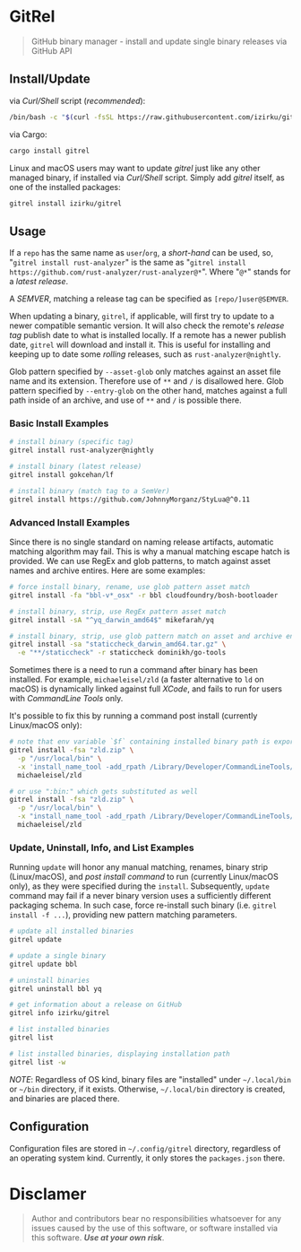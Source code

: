 # GitRel

> GitHub binary manager - install and update single binary releases via GitHub API

## Install/Update

via *Curl/Shell* script (*recommended*):

```bash
/bin/bash -c "$(curl -fsSL https://raw.githubusercontent.com/izirku/gitrel/main/xtra/install.sh)"
```

via Cargo:

```bash
cargo install gitrel
```

Linux and macOS users may want to update *gitrel* just like any other managed binary,
if installed via *Curl/Shell* script. Simply add *gitrel* itself,
as one of the installed packages:

```bash
gitrel install izirku/gitrel
```

## Usage

If a `repo` has the same name as `user`/`org`, a *short-hand* can be used,
so, "`gitrel install rust-analyzer`" is the same as
"`gitrel install https://github.com/rust-analyzer/rust-analyzer@*`".
Where "`@*`" stands for a *latest release*.

A *SEMVER*, matching a release tag can be specified as `[repo/]user@SEMVER`.

When updating a binary, `gitrel`, if applicable, will first try to update to
a newer compatible semantic version. It will also check the remote's
*release tag* publish date to what is installed locally. If a remote has a newer
publish date, `gitrel` will download and install it. This is useful for
installing and keeping up to date some *rolling* releases,
such as `rust-analyzer@nightly`.

Glob pattern specified by `--asset-glob` only matches against an asset file name
and its extension. Therefore use of `**` and `/` is disallowed here. Glob pattern
specified by `--entry-glob` on the other hand, matches against a full path inside
of an archive, and use of `**` and `/` is possible there.

### Basic Install Examples

```bash
# install binary (specific tag)
gitrel install rust-analyzer@nightly

# install binary (latest release)
gitrel install gokcehan/lf

# install binary (match tag to a SemVer)
gitrel install https://github.com/JohnnyMorganz/StyLua@^0.11
```

### Advanced Install Examples

Since there is no single standard on naming release artifacts,
automatic matching algorithm may fail. This is why a manual matching
escape hatch is provided. We can use RegEx and glob patterns, to match
against asset names and archive entires. Here are some examples:

```bash
# force install binary, rename, use glob pattern asset match
gitrel install -fa "bbl-v*_osx" -r bbl cloudfoundry/bosh-bootloader

# install binary, strip, use RegEx pattern asset match
gitrel install -sA "^yq_darwin_amd64$" mikefarah/yq

# install binary, strip, use glob pattern match on asset and archive entry
gitrel install -sa "staticcheck_darwin_amd64.tar.gz" \
  -e "**/staticcheck" -r staticcheck dominikh/go-tools
```

Sometimes there is a need to run a command after binary has been installed.
For example, `michaeleisel/zld` (a faster alternative to `ld` on macOS) is
dynamically linked against full *XCode*, and fails to run for users with
*CommandLine Tools* only.

It's possible to fix this by running a command post install (currently Linux/macOS only):

```bash
# note that env variable `$f` containing installed binary path is exported
gitrel install -fsa "zld.zip" \
  -p "/usr/local/bin" \
  -x 'install_name_tool -add_rpath /Library/Developer/CommandLineTools/usr/lib $f' \
  michaeleisel/zld

# or use ":bin:" which gets substituted as well
gitrel install -fsa "zld.zip" \
  -p "/usr/local/bin" \
  -x "install_name_tool -add_rpath /Library/Developer/CommandLineTools/usr/lib :bin:" \
  michaeleisel/zld
```

### Update, Uninstall, Info, and List Examples

Running `update` will honor any manual matching, renames, binary strip (Linux/macOS),
and *post install command* to run (currently Linux/macOS only), as they were specified
during the `install`. Subsequently, `update` command may fail if a never binary version
uses a sufficiently different packaging schema. In such case, force re-install such binary
(i.e. `gitrel install -f ...`), providing new pattern matching parameters.

```bash
# update all installed binaries
gitrel update

# update a single binary
gitrel update bbl

# uninstall binaries
gitrel uninstall bbl yq

# get information about a release on GitHub
gitrel info izirku/gitrel

# list installed binaries
gitrel list

# list installed binaries, displaying installation path
gitrel list -w
```

*NOTE*: Regardless of OS kind, binary files are "installed" under `~/.local/bin`
or `~/bin` directory, if it exists. Otherwise, `~/.local/bin` directory is
created, and binaries are placed there.

## Configuration

Configuration files are stored in `~/.config/gitrel` directory, regardless of
an operating system kind. Currently, it only stores the `packages.json` there.

# Disclamer

> Author and contributors bear no responsibilities whatsoever for any issues
> caused by the use of this software, or software installed via this software.
> ***Use at your own risk***.
